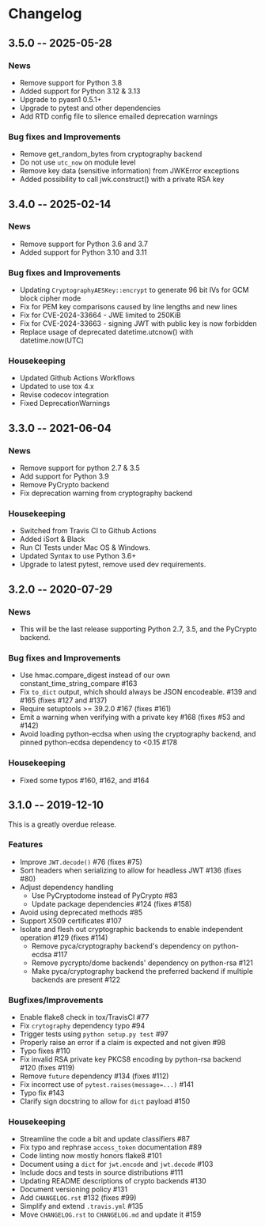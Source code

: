 # Changelog #

## 3.5.0 -- 2025-05-28 ##

### News ###

* Remove support for Python 3.8
* Added support for Python 3.12 & 3.13
* Upgrade to pyasn1 0.5.1+
* Upgrade to pytest and other dependencies
* Add RTD config file to silence emailed deprecation warnings

### Bug fixes and Improvements ###

* Remove get_random_bytes from cryptography backend
* Do not use `utc_now` on module level
* Remove key data (sensitive information) from JWKError exceptions
* Added possibility to call jwk.construct() with a private RSA key

## 3.4.0 -- 2025-02-14 ##

### News ###

* Remove support for Python 3.6 and 3.7
* Added support for Python 3.10 and 3.11

### Bug fixes and Improvements ###

* Updating `CryptographyAESKey::encrypt` to generate 96 bit IVs for GCM block
  cipher mode
* Fix for PEM key comparisons caused by line lengths and new lines
* Fix for CVE-2024-33664 - JWE limited to 250KiB
* Fix for CVE-2024-33663 - signing JWT with public key is now forbidden
* Replace usage of deprecated datetime.utcnow() with datetime.now(UTC)

### Housekeeping ###

* Updated Github Actions Workflows
* Updated to use tox 4.x
* Revise codecov integration
* Fixed DeprecationWarnings

## 3.3.0 -- 2021-06-04 ##

### News ###

* Remove support for python 2.7 & 3.5
* Add support for Python 3.9
* Remove PyCrypto backend
* Fix deprecation warning from cryptography backend

### Housekeeping ###

* Switched from Travis CI to Github Actions
* Added iSort & Black
* Run CI Tests under Mac OS & Windows.
* Updated Syntax to use Python 3.6+
* Upgrade to latest pytest, remove used dev requirements.

## 3.2.0 -- 2020-07-29 ##

### News ###

* This will be the last release supporting Python 2.7, 3.5, and the PyCrypto
  backend.

### Bug fixes and Improvements ###

* Use hmac.compare_digest instead of our own constant_time_string_compare #163
* Fix `to_dict` output, which should always be JSON encodeable. #139 and #165
  (fixes #127 and #137)
* Require setuptools >= 39.2.0 #167 (fixes #161)
* Emit a warning when verifying with a private key #168 (fixes #53 and #142)
* Avoid loading python-ecdsa when using the cryptography backend, and pinned
  python-ecdsa dependency to <0.15 #178

### Housekeeping ###

* Fixed some typos #160, #162, and #164

## 3.1.0 -- 2019-12-10 ##

This is a greatly overdue release.

### Features ###

* Improve `JWT.decode()` #76 (fixes #75)
* Sort headers when serializing to allow for headless JWT #136 (fixes #80)
* Adjust dependency handling
  * Use PyCryptodome instead of PyCrypto #83
  * Update package dependencies #124 (fixes #158)
* Avoid using deprecated methods #85
* Support X509 certificates #107
* Isolate and flesh out cryptographic backends to enable independent operation #129 (fixes #114)
  * Remove pyca/cryptography backend's dependency on python-ecdsa #117
  * Remove pycrypto/dome backends' dependency on python-rsa #121
  * Make pyca/cryptography backend the preferred backend if multiple backends are present #122

### Bugfixes/Improvements ###

* Enable flake8 check in tox/TravisCI #77
* Fix `crytography` dependency typo #94
* Trigger tests using `python setup.py test` #97
* Properly raise an error if a claim is expected and not given #98
* Typo fixes #110
* Fix invalid RSA private key PKCS8 encoding by python-rsa backend #120 (fixes #119)
* Remove `future` dependency #134 (fixes #112)
* Fix incorrect use of `pytest.raises(message=...)` #141
* Typo fix #143
* Clarify sign docstring to allow for `dict` payload #150

### Housekeeping ###

* Streamline the code a bit and update classifiers #87
* Fix typo and rephrase `access_token` documentation #89
* Code linting now mostly honors flake8 #101
* Document using a `dict` for `jwt.encode` and `jwt.decode` #103
* Include docs and tests in source distributions #111
* Updating README descriptions of crypto backends #130
* Document versioning policy #131
* Add `CHANGELOG.rst` #132 (fixes #99)
* Simplify and extend `.travis.yml` #135
* Move `CHANGELOG.rst` to `CHANGELOG.md` and update it #159
